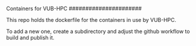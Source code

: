 Containers for VUB-HPC
######################

This repo holds the dockerfile for the containers in use by VUB-HPC.

To add a new one, create a subdirectory and adjust the github workflow to build and publish it.
